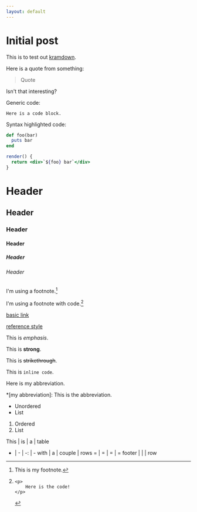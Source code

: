 ```yaml
---
layout: default
---
```


# Initial post

This is to test out [kramdown](https://kramdown.gettalong.org/syntax.html).

Here is a quote from something:

> Quote

Isn't that interesting?

Generic code:

    Here is a code block.

Syntax highlighted code:

```ruby
def foo(bar)
  puts bar
end
```
```jsx
render() {
  return <div>`${foo} bar`</div>
}
```

# Header
## Header
### Header
#### Header
##### Header
###### Header

I'm using a footnote.[^footnote]

I'm using a footnote with code.[^codefootnote]

[basic link](/)

[reference style][reference]

This is _emphasis_.

This is **strong**.

This is ~~strikethrough~~.

This is `inline code`.

Here is my abbreviation.

*[my abbreviation]: This is the abbreviation.

[^footnote]:
    This is my footnote.

* Unordered
* List

1. Ordered
1. List

[^codefootnote]:
        <p>
            Here is the code!
        </p>

This | is | a | table
- | - | -: | -
with | a | couple | rows
= | = | = | =
footer | | | row

[reference]: http://maty.us/ "My homepage"
